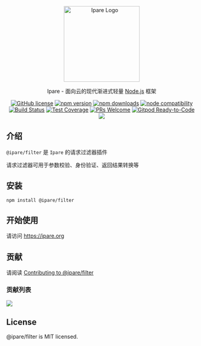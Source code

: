 <p align="center">
  <a href="https://ipare.org/" target="blank"><img src="https://ipare.org/images/logo.png" alt="Ipare Logo" width="200"/></a>
</p>

<p align="center">Ipare - 面向云的现代渐进式轻量 <a href="http://nodejs.org" target="_blank">Node.js</a> 框架</p>
<p align="center">
    <a href="https://github.com/ipare/ipare/blob/main/LICENSE" target="_blank"><img src="https://img.shields.io/badge/license-MIT-blue.svg" alt="GitHub license" /></a>
    <a href=""><img src="https://img.shields.io/npm/v/@ipare/filter.svg" alt="npm version"></a>
    <a href=""><img src="https://badgen.net/npm/dt/@ipare/filter" alt="npm downloads"></a>
    <a href="https://nodejs.org/en/about/releases/"><img src="https://img.shields.io/node/v/@ipare/filter.svg" alt="node compatibility"></a>
    <a href="#"><img src="https://github.com/ipare/ipare/actions/workflows/test.yml/badge.svg?branch=main" alt="Build Status"></a>
    <a href="https://codecov.io/gh/ipare/filter/branch/main"><img src="https://img.shields.io/codecov/c/github/ipare/filter/main.svg" alt="Test Coverage"></a>
    <a href="https://github.com/ipare/ipare/pulls"><img src="https://img.shields.io/badge/PRs-welcome-brightgreen.svg" alt="PRs Welcome"></a>
    <a href="https://gitpod.io/#https://github.com/ipare/ipare"><img src="https://img.shields.io/badge/Gitpod-Ready--to--Code-blue?logo=gitpod" alt="Gitpod Ready-to-Code"></a>
    <a href="https://paypal.me/ihalwang" target="_blank"><img src="https://img.shields.io/badge/Donate-PayPal-ff3f59.svg"/></a>
</p>

## 介绍

`@ipare/filter` 是 `Ipare` 的请求过滤器插件

请求过滤器可用于参数校验、身份验证、返回结果转换等

## 安装

```
npm install @ipare/filter
```

## 开始使用

请访问 <https://ipare.org>

## 贡献

请阅读 [Contributing to @ipare/filter](https://github.com/ipare/ipare/blob/main/CONTRIBUTING.md)

### 贡献列表

<a href="https://github.com/ipare/ipare/graphs/contributors">
  <img src="https://contrib.rocks/image?repo=ipare/filter" />
</a>

## License

@ipare/filter is MIT licensed.
